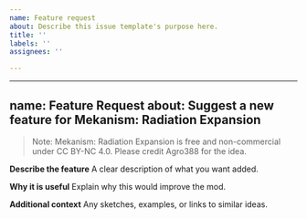 ```yaml
---
name: Feature request
about: Describe this issue template's purpose here.
title: ''
labels: ''
assignees: ''

---
```


---
name: Feature Request
about: Suggest a new feature for Mekanism: Radiation Expansion
---

> Note: Mekanism: Radiation Expansion is free and non-commercial under CC BY-NC 4.0. Please credit Agro388 for the idea.

**Describe the feature**
A clear description of what you want added.

**Why it is useful**
Explain why this would improve the mod.

**Additional context**
Any sketches, examples, or links to similar ideas.
